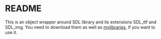 # README #

This is an object wrapper around SDL library and its extensions SDL_ttf and SDL_img. You need to download them as well as [mylibraries](https://github.com/RichardBlazek/mylibraries), if you want to use it.
